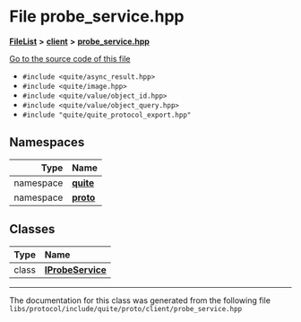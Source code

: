 

# File probe\_service.hpp



[**FileList**](files.md) **>** [**client**](dir_cf009ea199fe2cc3ab30b0598ff08e34.md) **>** [**probe\_service.hpp**](probe__service_8hpp.md)

[Go to the source code of this file](probe__service_8hpp_source.md)



* `#include <quite/async_result.hpp>`
* `#include <quite/image.hpp>`
* `#include <quite/value/object_id.hpp>`
* `#include <quite/value/object_query.hpp>`
* `#include "quite/quite_protocol_export.hpp"`













## Namespaces

| Type | Name |
| ---: | :--- |
| namespace | [**quite**](namespacequite.md) <br> |
| namespace | [**proto**](namespacequite_1_1proto.md) <br> |


## Classes

| Type | Name |
| ---: | :--- |
| class | [**IProbeService**](classquite_1_1proto_1_1IProbeService.md) <br> |



















































------------------------------
The documentation for this class was generated from the following file `libs/protocol/include/quite/proto/client/probe_service.hpp`

